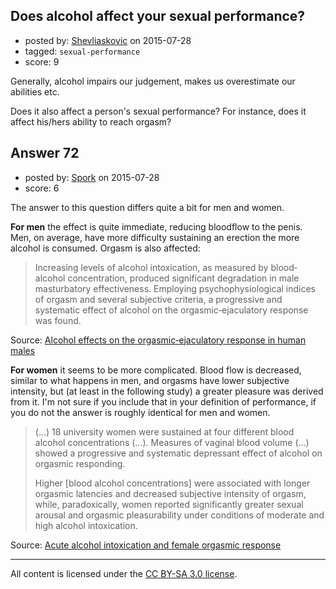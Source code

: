 ## Does alcohol affect your sexual performance?

- posted by: [Shevliaskovic](https://stackexchange.com/users/2701794/shevliaskovic) on 2015-07-28
- tagged: `sexual-performance`
- score: 9

Generally, alcohol impairs our judgement, makes us overestimate our abilities etc.

Does it also affect a person's sexual performance? For instance, does it affect his/hers ability to reach orgasm?


## Answer 72

- posted by: [Spork](https://stackexchange.com/users/1411844/spork) on 2015-07-28
- score: 6

<p>The answer to this question differs quite a bit for men and women. </p>

<p><strong>For men</strong> the effect is quite immediate, reducing bloodflow to the penis. Men, on average, have more difficulty sustaining an erection the more alcohol is consumed. Orgasm is also affected:</p>

<blockquote>
  <p>Increasing levels of alcohol intoxication, as measured by
  blood‐alcohol concentration, produced significant degradation in male
  masturbatory effectiveness. Employing psychophysiological indices of
  orgasm and several subjective criteria, a progressive and systematic
  effect of alcohol on the orgasmic‐ejaculatory response was found.</p>
</blockquote>

<p>Source: <a href="http://www.tandfonline.com/doi/abs/10.1080/00224497909551027#.VbfnfPmo2zU">Alcohol effects on the orgasmic‐ejaculatory response in human males</a></p>

<p><strong>For women</strong> it seems to be more complicated. Blood flow is decreased, similar to what happens in men, and orgasms have lower subjective intensity, but (at least in the following study) a greater pleasure was derived from it. I'm not sure if you include that in your definition of performance, if you do not the answer is roughly identical for men and women.</p>

<blockquote>
  <p>(...) 18 university women were sustained at four different blood alcohol
  concentrations (...). Measures of vaginal blood volume (...)
  showed a progressive and systematic depressant effect of alcohol on
  orgasmic responding.</p>
  
  <p>Higher [blood alcohol concentrations] were associated with longer orgasmic latencies and
  decreased subjective intensity of orgasm, while, paradoxically, women
  reported significantly greater sexual arousal and orgasmic
  pleasurability under conditions of moderate and high alcohol
  intoxication.</p>
</blockquote>

<p>Source: <a href="http://www.tandfonline.com/doi/abs/10.1080/00224498209551130#.Vbfnhfmo2zU">Acute alcohol intoxication and female orgasmic response</a></p>




---

All content is licensed under the [CC BY-SA 3.0 license](https://creativecommons.org/licenses/by-sa/3.0/).
